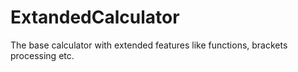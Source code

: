 # ExtandedCalculator
The base calculator with extended features like functions, brackets processing etc.
